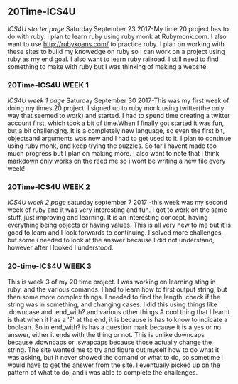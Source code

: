 ## 20Time-ICS4U
_ICS4U starter page_
Saturday September 23 2017-My time 20 project has to do with ruby. I plan to learn ruby using ruby monk at Rubymonk.com. I also want to use  http://rubykoans.com/ to practice ruby. I plan on working with these sites to build my knowedge on ruby so I can work on a project using ruby as my end goal. I also want to learn ruby railroad. I still need to find something to make with ruby but I was thinking of making a website.

### 20Time-ICS4U WEEK 1

_ICS4U week 1 page_
Saturday September 30 2017-This was my first week of doing my times 20 project. I signed up to ruby monk using twitter(the only way that seemed to work) and started. I had to spend time creating a twitter account first, which took a bit of time.When I finally got started it was fun, but a bit challenging. It is a completely new language, so even the first bit, objectsand arguments was new and I had to get used to it. I plan to continue using ruby monk, and keep trying the puzzles. So far I havent made too much progress but I plan on making more. I also want to note that I think markdown only works on the reed me so i wont be writing a new file every week!

### 20Time-ICS4U WEEK 2

_ICS4U week 2 page_
saturday september 7 2017 -this week was my second week of ruby and it was very interesting and fun. I got to work on the same stuff, just improving and learning. It is an interesting concept, having everything being objects or having values. This is all very new to me but it is good to learn and I look forwards to continuing. I solved more challenges, but some i needed to look at the answer because I did not understand, however after I looked I understood.

### 20-time-ICS4U WEEK 3

This is week 3 of my 20 time project. I was working on learning sting in ruby, and the various comands. I had to learn how to first output string, but then some more complex things. I needed to find the length, check if the string was in something, and changing cases. I did this using things like .downcase and .end_with?  and various other things.A cool thing that I learnt is that when it has a '?' at the end, it is because is has to know to indicate a boolean. So in end_with? is has a question mark because it is a yes or no answer, either it ends with the thing or not. This is unlike downcaps because .downcaps or .swapcaps because those actually change the string. The site wanted me to try and figure out myself how to do what it was asking, but it never showed the comand or what to do, so sometime i would have to get the answer from the site. I eventually picked up on the pattern of what to do, and i was able to complete the challenges.


